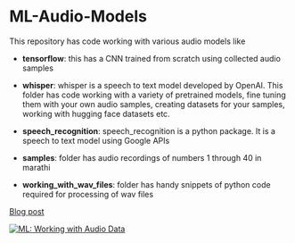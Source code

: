 # ML-Audio-Models

This repository has code working with various audio models like

- **tensorflow**: this has a CNN trained from scratch using collected audio samples
- **whisper**: whisper is a speech to text model developed by OpenAI. This folder has code working with a variety of pretrained models, fine tuning them with your own audio samples, creating datasets for your samples, working with hugging face datasets etc.
- **speech_recognition**: speech_recognition is a python package. It is a speech to text model using Google APIs

- **samples**: folder has audio recordings of numbers 1 through 40 in marathi
- **working_with_wav_files**: folder has handy snippets of python code required for processing of wav files

[Blog post](https://sameermahajan.medium.com/ml-working-with-audio-data-34b296d3e413)

<a target="_blank" href="https://github-readme-medium-recent-article.vercel.app/medium/@sameermahajan/ml-working-with-audio-data-34b296d3e413"><img src="https://github-readme-medium-recent-article.vercel.app/medium/@sameermahajan/ml-working-with-audio-data-34b296d3e413" alt="ML: Working with Audio Data"> 
